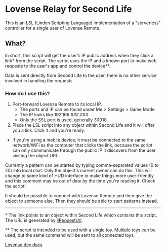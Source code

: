 # Lovense Relay for Second Life

This is an LSL (Linden Scripting Language) implementation of a "serverless" controller for a single user of Lovense Remote.

## What?
In short, this script will get the user's IP public address when they click a link* from the script. The script uses the IP and a known port to make web requests to the user's app and control the device**.

Data is sent directly from Second Life to the user, there is no other service involved in handling the requests.


### How do I use this?
1. Port-forward Lovense Remote to its local IP.
    - The ports and IP can be found under Me > Settings > Game Mode
    - The IP looks like 192.168.###.###
    - Only the SSL port is used, generally 30010.
2. Place the LSL script into any object within Second Life and it will offer you a link. Click it and you're ready.
- If you're using a mobile device, it must be connected to the same network/WiFi as the computer that clicks the link, because the script can only communicate through the public IP it discovers from the user visiting the object URL.

Currently a pattern can be started by typing comma-separated values (0 to 20) into local chat. Only the object's current owner can do this. This will change to some kind of HUD interface to make things more user-friendly and this comment may be out of date by the time you're reading it. Check the script!

It should be possible to connect with Lovense Remote and then give the object to someone else. Then they should be able to start patterns instead.

----

\* The link points to an object within Second Life which contains this script. The URL is generated by [llRequestUrl](https://wiki.secondlife.com/wiki/LlRequestURL).

\** The script is intended to be used with a single toy. Multiple toys can be used, but the same command will be sent to all connected toys.

[Lovense dev docs](https://developer.lovense.com/#by-local-application-1)
